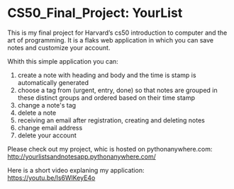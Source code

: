 # CS50_Final_Project: YourList
This is my final project for Harvard’s cs50 introduction to computer and the art of programming. It is a flaks web application in which you can save notes and customize your account. 

Whith this simple application you can:
1. create a note with heading and body and the time is stamp is automatically generated
2. choose a tag from (urgent, entry, done) so that notes are grouped in these distinct groups and ordered based on their time stamp
3. change a note's tag
4. delete a note
5. receiving an email after registration, creating and deleting notes
6. change email address
7. delete your account 

Please check out my project, whic is hosted on pythonanywhere.com:
http://yourlistsandnotesapp.pythonanywhere.com/

Here is a short video explaning my application:
https://youtu.be/Is6WlKeyE4o
